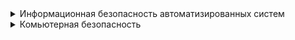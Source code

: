<details>
  <summary>Информационная безопасность автоматизированных систем</summary>

## Алгоритмы и структуры данных

#### Семестр 1

- [Лабораторная работа №1](https://github.com/eeeeagle/ADS_1.1)
- [Лабораторная работа №2](https://github.com/eeeeagle/ADS_1.2)
- [Лабораторная работа №3](https://github.com/eeeeagle/ADS_1.3)
- [Лабораторная работа №4](https://github.com/eeeeagle/ADS_1.4)

#### Семестр 2

- [Лабораторная работа №1](https://github.com/eeeeagle/ADS_2.1)
- [Лабораторная работа №2](https://github.com/eeeeagle/ADS_2.2)
- [Лабораторная работа №3](https://github.com/eeeeagle/ADS_2.3)

#### Семестр 3

- [Курсовая работа](https://github.com/eeeeagle/ADS_CP)

## Вычислительная математика

- [Лабораторная работа №1](https://github.com/eeeeagle/CM_1)
- [Лабораторная работа №2](https://github.com/eeeeagle/CM_2)
- [Лабораторная работа №3](https://github.com/eeeeagle/CM_3)
- [Лабораторная работа №4](https://github.com/eeeeagle/CM_4)
- [Лабораторная работа №5](https://github.com/eeeeagle/CM_5)

## Базы данных

- [Лабораторная работа №1](https://github.com/eeeeagle/DB_1)
- [Лабораторная работа №2](https://github.com/eeeeagle/DB_2)
- [Лабораторная работа №3](https://github.com/eeeeagle/DB_3)
- [Лабораторная работа №4](https://github.com/eeeeagle/DB_4)
- [Лабораторная работа №5](https://github.com/eeeeagle/DB_5)
- [Лабораторная работа №6](https://github.com/eeeeagle/DB_6)

## Основы Информационной Безопасности

- [Лабораторная работа №1](https://github.com/eeeeagle/FIS_1)
- [Лабораторная работа №3](https://github.com/eeeeagle/FIS_3)
- [Лабораторная работа №4](https://github.com/eeeeagle/FIS_4)

## Промышленное программирование

- [Лабораторная работа №1-4](https://github.com/eeeeagle/IP)

## Низкоуровневое программирование

- [Лабораторная работа №1](https://github.com/eeeeagle/LLP_1)
- [Лабораторная работа №2](https://github.com/eeeeagle/LLP_2)
- [Лабораторная работа №3](https://github.com/eeeeagle/LLP_3)
- [Лабораторная работа №4](https://github.com/eeeeagle/LLP_4)

## Операционные системы

- [Лабораторная работа №1](https://github.com/eeeeagle/OS_1)
- [Лабораторная работа №2](https://github.com/eeeeagle/OS_2)
- [Лабораторная работа №3](https://github.com/eeeeagle/OS_3)
- [Лабораторная работа №4](https://github.com/eeeeagle/OS_4)

## Языки программирования

#### Семестр 1

- [Лабораторная работа №1](https://github.com/eeeeagle/PL_1.1)
- [Лабораторная работа №2](https://github.com/eeeeagle/PL_1.2)
- [Лабораторная работа №3](https://github.com/eeeeagle/PL_1.3)
- [Лабораторная работа №4](https://github.com/eeeeagle/PL_1.4)

#### Семестр 2

- [Лабораторная работа №1](https://github.com/eeeeagle/PL_2.1)
- [Лабораторная работа №2](https://github.com/eeeeagle/PL_2.2)
- [Лабораторная работа №3](https://github.com/eeeeagle/PL_2.3)
- [Лабораторная работа №4](https://github.com/eeeeagle/PL_2.4)

## Паралелльное программирование

- [Лабораторная работа №1](https://github.com/eeeeagle/PP_1)
- [Лабораторная работа №2](https://github.com/eeeeagle/PP_2)
- [Лабораторная работа №3](https://github.com/eeeeagle/PP_3)
- [Лабораторная работа №4](https://github.com/eeeeagle/PP_4)

## Системное программирование

#### Семестр 1

- [Лабораторная работа №1](https://github.com/eeeeagle/SP_1)
- [Лабораторная работа №2](https://github.com/eeeeagle/SP_2)
- [Лабораторная работа №3](https://github.com/eeeeagle/SP_3)
- [Лабораторная работа №4](https://github.com/eeeeagle/SP_4)

#### Семестр 2

- [Курсовая работа](https://github.com/eeeeagle/SP_CP)

</details>

<details>
  <summary>Комьютерная безопасность</summary> 
 
## Методы программирования

#### Семестр 1

- [Лабораторная работа №1](https://github.com/eeeeagle/PM_1)
- [Лабораторная работа №2](https://github.com/eeeeagle/PM_2)
- [Лабораторная работа №3](https://github.com/eeeeagle/PM_3)
- [Лабораторная работа №4](https://github.com/eeeeagle/PM_4)
- [Лабораторная работа №5](https://github.com/eeeeagle/PM_5)
- [Лабораторная работа №6](https://github.com/eeeeagle/PM_6)
- [Лабораторная работа №7](https://github.com/eeeeagle/PM_7)
- [Лабораторная работа №9](https://github.com/eeeeagle/PM_9)
  
</details>
